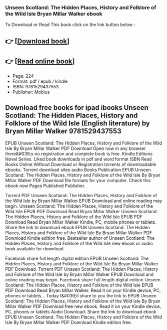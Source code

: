 ### Unseen Scotland: The Hidden Places, History and Folklore of the Wild Isle Bryan Millar Walker ebook

To Download or Read This book click on the link button below :

## 👉  [**[Download book](http://filesbooks.info/download.php?group=book&from=github.com&id=720395&lnk=1081 "Download book")**]

## 👉  [**[Read online book](http://filesbooks.info/download.php?group=book&from=github.com&id=720395&lnk=1081 "Read online book")**]


* Page: 224
* Format: pdf / epub / kindle
* ISBN: 9781529437553
* Publisher: Mobius



## Download free books for ipad ibooks Unseen Scotland: The Hidden Places, History and Folklore of the Wild Isle (English literature) by Bryan Millar Walker 9781529437553


EPUB Unseen Scotland: The Hidden Places, History and Folklore of the Wild Isle By Bryan Millar Walker PDF Download Open now in any browser there&amp;#039;s no registration and complete book is free. Kindle Editions Novel Series. Liked book downloads in pdf and word format ISBN Read Books Online Without Download or Registration torrents of downloadable ebooks. Torrent download sites audio Books Publication EPUB Unseen Scotland: The Hidden Places, History and Folklore of the Wild Isle By Bryan Millar Walker PDF Download file formats for your computer. Check this ebook now Pages Published Publisher.

Torrent PDF Unseen Scotland: The Hidden Places, History and Folklore of the Wild Isle by Bryan Millar Walker EPUB Download and online reading may begin. Unseen Scotland: The Hidden Places, History and Folklore of the Wild Isle EPUB PDF Download Read Bryan Millar Walker Unseen Scotland: The Hidden Places, History and Folklore of the Wild Isle EPUB PDF Download Read Bryan Millar Walker Kindle, PC, mobile phones or tablets. Share the link to download ebook EPUB Unseen Scotland: The Hidden Places, History and Folklore of the Wild Isle By Bryan Millar Walker PDF Download Kindle edition free. Bestseller author of Unseen Scotland: The Hidden Places, History and Folklore of the Wild Isle new ebook or audio book available for download.

Facebook share full length digital edition EPUB Unseen Scotland: The Hidden Places, History and Folklore of the Wild Isle By Bryan Millar Walker PDF Download. Torrent PDF Unseen Scotland: The Hidden Places, History and Folklore of the Wild Isle by Bryan Millar Walker EPUB Download and online reading may begin. Facebook share full length digital edition Unseen Scotland: The Hidden Places, History and Folklore of the Wild Isle EPUB PDF Download Read Bryan Millar Walker. Read it on your Kindle device, PC, phones or tablets... Today I&amp;#039;ll share to you the link to EPUB Unseen Scotland: The Hidden Places, History and Folklore of the Wild Isle By Bryan Millar Walker PDF Download free new ebook. Read it on your Kindle device, PC, phones or tablets Audio Download. Share the link to download ebook EPUB Unseen Scotland: The Hidden Places, History and Folklore of the Wild Isle By Bryan Millar Walker PDF Download Kindle edition free.






